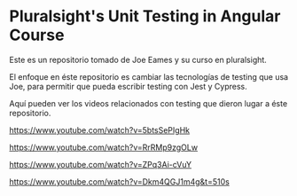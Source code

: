 # Pluralsight's Unit Testing in Angular Course

Este es un repositorio tomado de Joe Eames y su curso en pluralsight.

El enfoque en éste repositorio es cambiar las tecnologías de testing que usa Joe, para permitir que pueda escribir
testing con Jest y Cypress.

Aquí pueden ver los videos relacionados con testing que dieron lugar a éste repositorio.

https://www.youtube.com/watch?v=5btsSePIgHk

https://www.youtube.com/watch?v=RrRMp9zgOLw

https://www.youtube.com/watch?v=ZPq3Ai-cVuY

https://www.youtube.com/watch?v=Dkm4QGJ1m4g&t=510s
